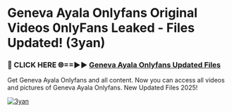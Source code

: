 # Geneva Ayala Onlyfans Original Videos 0nlyFans Leaked - Files Updated! (3yan)

<h3>🔴 CLICK HERE 🌐==►► <a href="https://tinyurl.com/ehrbuxhb" rel="nofollow">Geneva Ayala Onlyfans Updated Files</a></h3>

Get Geneva Ayala Onlyfans and all content. Now you can access all videos and pictures of Geneva Ayala Onlyfans. New Updated Files 2025!

[![3yan](https://i.imgur.com/lVYEuWS.gif)](https://tinyurl.com/ehrbuxhb)
